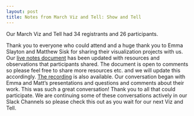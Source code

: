 ```yaml
---
layout: post
title: Notes from March Viz and Tell: Show and Tell
---
```

Our March Viz and Tell had 34 registrants and 26 participants. 

Thank you to everyone who could attend and a huge thank you to Emma Slayton and Matthew Sisk for sharing their visualization projects with us. 
Our [live notes document](https://docs.google.com/document/d/1W3ENqu8xn9I-SM7sqsP4s-vIqknnd4UqN0jk_r7_Ki0/edit?usp=sharing) has been updated with resources and observations that participants shared. The document is open to comments so please feel free to share more resources etc. and we will update this accordingly. [The recording](https://umich.box.com/s/6rd3w8zyf9l5kpo8pr02soalmxf1r9yj) is also available.
Our conversation began with Emma and Matt’s presentations and questions and comments about their work. 
This was such a great conversation! Thank you to all that could participate. We are continuing some of these conversations actively in our Slack Channels so please check this out as you wait for our next Viz and Tell.
